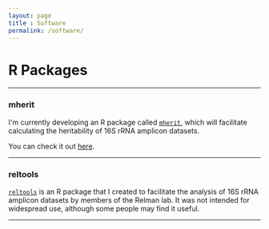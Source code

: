 ```yaml
---
layout: page
title : Software
permalink: /software/
---
```


<h1>R Packages</h1>

***

<h3>mherit</h3>

I'm currently developing an R package called [<code>mherit</code>](https://danielsprockett.github.io/mherit/), which will facilitate calculating the heritability of 16S rRNA amplicon datasets.  

You can check it out [here](https://danielsprockett.github.io/mherit/).

***

<h3>reltools</h3>

[<code>reltools</code>](https://danielsprockett.github.io/reltools/) is an R package that I created to facilitate the analysis of 16S rRNA amplicon datasets by members of the Relman lab. It was not intended for widespread use, although some people may find it useful. 

***
